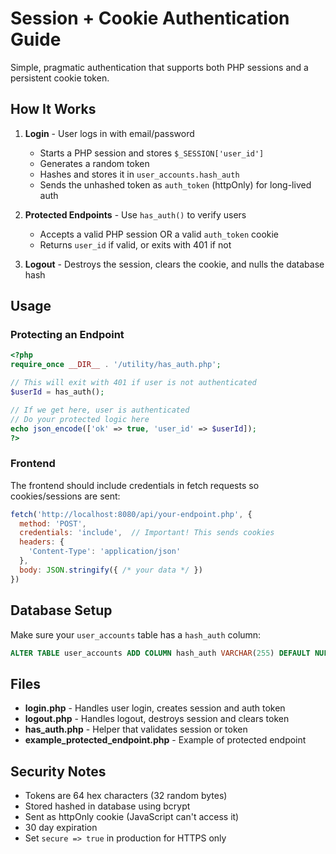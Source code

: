 # Session + Cookie Authentication Guide

Simple, pragmatic authentication that supports both PHP sessions and a persistent cookie token.

## How It Works

1. **Login** - User logs in with email/password
   - Starts a PHP session and stores `$_SESSION['user_id']`
   - Generates a random token
   - Hashes and stores it in `user_accounts.hash_auth`
   - Sends the unhashed token as `auth_token` (httpOnly) for long-lived auth

2. **Protected Endpoints** - Use `has_auth()` to verify users
   - Accepts a valid PHP session OR a valid `auth_token` cookie
   - Returns `user_id` if valid, or exits with 401 if not

3. **Logout** - Destroys the session, clears the cookie, and nulls the database hash

## Usage

### Protecting an Endpoint

```php
<?php
require_once __DIR__ . '/utility/has_auth.php';

// This will exit with 401 if user is not authenticated
$userId = has_auth();

// If we get here, user is authenticated
// Do your protected logic here
echo json_encode(['ok' => true, 'user_id' => $userId]);
?>
```

### Frontend

The frontend should include credentials in fetch requests so cookies/sessions are sent:

```javascript
fetch('http://localhost:8080/api/your-endpoint.php', {
  method: 'POST',
  credentials: 'include',  // Important! This sends cookies
  headers: {
    'Content-Type': 'application/json'
  },
  body: JSON.stringify({ /* your data */ })
})
```

## Database Setup

Make sure your `user_accounts` table has a `hash_auth` column:

```sql
ALTER TABLE user_accounts ADD COLUMN hash_auth VARCHAR(255) DEFAULT NULL;
```

## Files

- **login.php** - Handles user login, creates session and auth token
- **logout.php** - Handles logout, destroys session and clears token
- **has_auth.php** - Helper that validates session or token
- **example_protected_endpoint.php** - Example of protected endpoint

## Security Notes

- Tokens are 64 hex characters (32 random bytes)
- Stored hashed in database using bcrypt
- Sent as httpOnly cookie (JavaScript can't access it)
- 30 day expiration
- Set `secure => true` in production for HTTPS only

